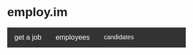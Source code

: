 <h1>employ.im</h1>

<link rel="stylesheet" href="https://cdnjs.cloudflare.com/ajax/libs/font-awesome/4.7.0/css/font-awesome.min.css">
<style>
* {
  box-sizing: border-box;
}
body {
  margin: 0;
}
.navbar {
  overflow: hidden;
  background-color: #333;
  font-family: Arial, Helvetica, sans-serif;
}
.navbar a {
  float: left;
  font-size: 16px;
  color: white;
  text-align: center;
  padding: 14px 16px;
  text-decoration: none;
}
.dropdown {
  float: left;
  overflow: hidden;
}
.dropdown .dropbtn {
  font-size: 16px;  
  border: none;
  outline: none;
  color: white;
  padding: 14px 16px;
  background-color: inherit;
  font: inherit;
  margin: 0;
}
.navbar a:hover, .dropdown:hover .dropbtn {
  background-color: red;
}
.dropdown-content {
  display: none;
  position: absolute;
  background-color: #f9f9f9;
  width: 100%;
  left: 0;
  box-shadow: 0px 8px 16px 0px rgba(0,0,0,0.2);
  z-index: 1;
}
.dropdown-content .header {
  background: red;
  padding: 16px;
  color: white;
}
.dropdown:hover .dropdown-content {
  display: block;
}
/* Create three equal columns that floats next to each other */
.column {
  float: left;
  width: 33.33%;
  padding: 10px;
  background-color: #ccc;
  height: 250px;
}
.column a {
  float: none;
  color: black;
  padding: 16px;
  text-decoration: none;
  display: block;
  text-align: left;
}
.column a:hover {
  background-color: #ddd;
}
/* Clear floats after the columns */
.row:after {
  content: "";
  display: table;
  clear: both;
}
/* Responsive layout - makes the three columns stack on top of each other instead of next to each other */
@media screen and (max-width: 600px) {
  .column {
    width: 100%;
    height: auto;
  }
}
</style>
<body>

<div class="navbar">
  <a href="#home">get a job</a>
  <a href="#news">employees</a>
  <div class="dropdown">
    <button class="dropbtn">candidates 
      <i class="fa fa-caret-down"></i>
    </button>
    <div class="dropdown-content">
      <div class="header">
      </div>   
      <div class="row">
        <div class="column">
          <h3>candidates</h3>
          <a href="#">start applying instantly</a>
          
        </div>
        <div class="column">
          <h3>getstarted</h3>
          <a href="#">job search</a>
          <a href="#">company search</a>
          <a href="#">create your cv</a>
          <a href="#">how it works</a>
          <br>
         
        </div>
        <div class="column">
          <h3>find a job today</h3>
          <a href="#"><button type="button" class="btn btn-primary">log in</button><br>
  <button type="button" class="btn btn-primary">register</button>
  </a>
         
        </div>
      </div>
    </div>
  </div> 
</div>


 <style>
body, html {
  height: 100%;
  font-family: Arial, Helvetica, sans-serif;
}
* {
  box-sizing: border-box;
}
.bg-img {
  /* The image used */
  background-image: url("globe.jpg" );
  min-height: 380px;
  /* Center and scale the image nicely */
  background-position: center;
  background-repeat: no-repeat;
  background-size: cover;
  position: relative;
}
/* Add styles to the form container */
.container {
  position: absolute;
  right: 0;
  margin: 20px;
  max-width: 300px;
  padding: 16px;
  background-color: white;
}
/* Full-width input fields */
input[type=text], input[type=password] {
  width: 100%;
  padding: 15px;
  margin: 5px 0 22px 0;
  border: none;
  background: #f1f1f1;
}
input[type=text]:focus, input[type=password]:focus {
  background-color: #ddd;
  outline: none;
}
/* Set a style for the submit button */
.btn {
  background-color: #4CAF50;
  color: white;
  padding: 16px 20px;
  border: none;
  cursor: pointer;
  width: 100%;
  opacity: 0.9;
}
.btn:hover {
  opacity: 1;
}
</style>

<body>

<h2>Find the career you deserve</h2>
<div class="bg-img">
  <form action="/action_page.php" class="container">
    <h1>Login</h1>

    <label for="email"><b>keywords</b></label>
    <input type="text" placeholder="Enter keywords" name="email" required>

    <label for="psw"><b>company</b></label>
    <input type="password" placeholder="Enter company" name="psw" required>
     
    <label for="email"><b>job type</b></label>
    <input type="text" placeholder="Enter job type" name="email" required>


    <button type="submit" class="btn">find the job now</button>
  </form>
</div>

</body>


  
